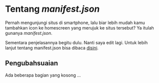 # Tentang _manifest.json_

Pernah mengunjungi situs di smartphone, lalu biar lebih mudah kamu tambahkan icon ke homescreen yang merujuk ke situs tersebut? Ya itulah gunanya _manifest.json_.

Sementara penjelasannya begitu dulu. Nanti saya edit lagi. Untuk lebih lanjut tentang manifest.json bisa dibaca [disini](https://web.dev/articles/add-manifest#:~:text=A%20web%20app%20manifest%20is,user's%20desktop%20or%20mobile%20device.).

## Pengubahsuaian

Ada beberapa bagian yang kosong ...